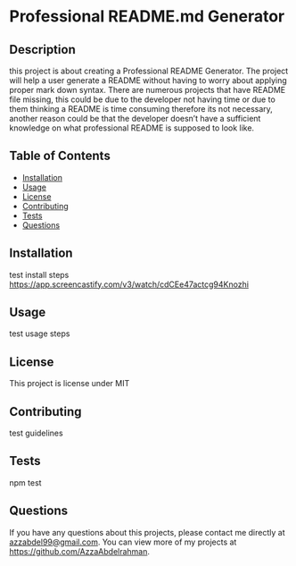 # Professional README.md Generator

    
  ## Description 
  this project is about creating a Professional README Generator. The project will help a user generate a README without having to worry about applying proper mark down syntax. There are numerous projects that have README file missing, this could be due to the developer not having time or due to them thinking a README is time consuming therefore its not necessary, another reason could be that the developer doesn’t have a sufficient knowledge on what professional README is supposed to look like.  

  ## Table of Contents
  * [Installation](#installation)
  * [Usage](#usage)
  * [License](#license)
  * [Contributing](#contributing)
  * [Tests](#tests)
  * [Questions](#questions)
  
  ## Installation 
  test install steps
  https://app.screencastify.com/v3/watch/cdCEe47actcg94Knozhi

  ## Usage 
  test usage steps

  ## License 
  This project is license under MIT

  ## Contributing 
  test guidelines

  ## Tests
  npm test

  ## Questions
  If you have any questions about this projects, please contact me directly at azzabdel99@gmail.com. You can view more of my projects at https://github.com/AzzaAbdelrahman.


























